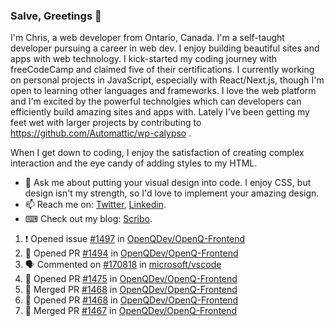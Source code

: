 ### Salve, Greetings 👋

I'm Chris, a web developer from Ontario, Canada. I'm a self-taught developer pursuing a career in web dev. I enjoy building beautiful sites and apps with web technology.
I kick-started my coding journey with freeCodeCamp and claimed five of their certifications.  I currently working on personal projects in JavaScript, especially with React/Next.js, though I'm open to learning other languages and frameworks. I love the web platform and I'm excited by the powerful technolgies which can developers can efficiently build amazing sites and apps with. Lately I've been getting my feet wet with larger projects by contributing to https://github.com/Automattic/wp-calypso .

When I get down to coding, I enjoy the satisfaction of creating complex interaction and the eye candy of adding styles to my HTML. 

- 💬 Ask me about putting your visual design into code. I enjoy CSS, but design isn't my strength, so I'd love to implement your amazing design.
- 📫 Reach me on: [Twitter](https://twitter.com/Christo28120856), [Linkedin](https://www.linkedin.com/in/christopher-stevers-07b9a5204/).
- ⌨ Check out my blog: [Scribo](https://christopherstevers.cf).
<!--
**Christopher-Stevers/Christopher-Stevers** is a ✨ _special_ ✨ repository because its `README.md` (this file) appears on your GitHub profile.

Here are some ideas to get you started:

- 🔭 I’m currently working on ...
- 🌱 I’m currently learning ...
- 👯 I’m looking to collaborate on ...
- 🤔 I’m looking for help with ...
- 😄 Pronouns: ...
- ⚡ Fun fact: ...
-->

<!--START_SECTION:activity-->
1. ❗️ Opened issue [#1497](https://github.com/OpenQDev/OpenQ-Frontend/issues/1497) in [OpenQDev/OpenQ-Frontend](https://github.com/OpenQDev/OpenQ-Frontend)
2. 💪 Opened PR [#1494](https://github.com/OpenQDev/OpenQ-Frontend/pull/1494) in [OpenQDev/OpenQ-Frontend](https://github.com/OpenQDev/OpenQ-Frontend)
3. 🗣 Commented on [#170818](https://github.com/microsoft/vscode/issues/170818) in [microsoft/vscode](https://github.com/microsoft/vscode)
4. 💪 Opened PR [#1475](https://github.com/OpenQDev/OpenQ-Frontend/pull/1475) in [OpenQDev/OpenQ-Frontend](https://github.com/OpenQDev/OpenQ-Frontend)
5. 🎉 Merged PR [#1468](https://github.com/OpenQDev/OpenQ-Frontend/pull/1468) in [OpenQDev/OpenQ-Frontend](https://github.com/OpenQDev/OpenQ-Frontend)
6. 💪 Opened PR [#1468](https://github.com/OpenQDev/OpenQ-Frontend/pull/1468) in [OpenQDev/OpenQ-Frontend](https://github.com/OpenQDev/OpenQ-Frontend)
7. 🎉 Merged PR [#1467](https://github.com/OpenQDev/OpenQ-Frontend/pull/1467) in [OpenQDev/OpenQ-Frontend](https://github.com/OpenQDev/OpenQ-Frontend)
<!--END_SECTION:activity-->
